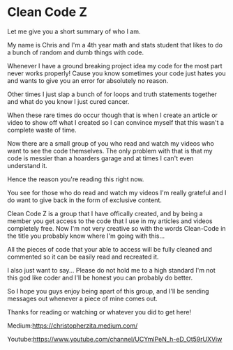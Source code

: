 # Clean Code Z

Let me give you a short summary of who I am. 


My name is Chris and I'm a 4th year math and stats student that likes to do a bunch of random and dumb things with code.

Whenever I have a ground breaking project idea my code for the most part never works properly! Cause you know sometimes your code just hates you and wants to give you an error for absolutely no reason. 


Other times I just slap a bunch of for loops and truth statements together and what do you know I just cured cancer.


When these rare times do occur though that is when I create an article or video to show off what I created so I can convince myself that this wasn't a complete waste of time.

Now there are a small group of you who read and watch my videos who want to see the code themselves. The only problem with that is that my code is messier than a hoarders garage and at times I can't even understand it. 

Hence the reason you're reading this right now.

You see for those who do read and watch my videos I'm really grateful and I do want to give back in the form of exclusive content.

Clean Code Z is a group that I have offically created, and by being a member you get access to the code that I use in my articles and videos completely free. Now I'm not very creative so with the words Clean-Code in the title you probably know where I'm going with this...

All the pieces of code that your able to access will be fully cleaned and commented so it can be easily read and recreated it.

I also just want to say... Please do not hold me to a high standard I'm not this god like coder and I'll be honest you can probably do better.

So I hope you guys enjoy being apart of this group, and I'll be sending messages out whenever a piece of mine comes out.

Thanks for reading or watching or whatever you did to get here!

Medium:https://christopherzita.medium.com/

Youtube:https://www.youtube.com/channel/UCYmlPeN_h-eD_Ot59rUXViw


 


